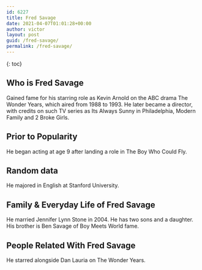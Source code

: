```yaml
---
id: 6227
title: Fred Savage
date: 2021-04-07T01:01:28+00:00
author: victor
layout: post
guid: /fred-savage/
permalink: /fred-savage/
---
```



{: toc}


## Who is Fred Savage



Gained fame for his starring role as Kevin Arnold on the ABC drama The Wonder Years, which aired from 1988 to 1993. He later became a director, with credits on such TV series as Its Always Sunny in Philadelphia, Modern Family and 2 Broke Girls.

                
                
                
## Prior to Popularity



He began acting at age 9 after landing a role in The Boy Who Could Fly.

                
                
                
## Random data



He majored in English at Stanford University.

                
                
                
## Family & Everyday Life of Fred Savage



He married Jennifer Lynn Stone in 2004. He has two sons and a daughter. His brother is Ben Savage of Boy Meets World fame.

                
                
                
## People Related With Fred Savage



He starred alongside Dan Lauria on The Wonder Years.

                
              
            
          
          
          
